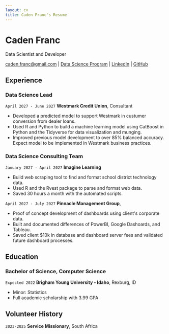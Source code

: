 ```yaml
---
layout: cv
title: Caden Franc's Resume
---
```

# Caden Franc
Data Scientist and Developer

<div id="webaddress">
<a href="caden.franc@gmail.com">caden.franc@gmail.com</a>
| <a href="https://byuidatascience.github.io/development.html">Data Science Program</a>
| <a href="https://www.linkedin.com/in/caden-franc-cf/">LinkedIn</a>
| <a href="https://github.com/cadenfranc">GitHub</a>
</div>

<!-- https://www.monique.tech/the-art-of-markdown -->

## Experience

### Data Science Lead

`April 2027 - June 2027`
__Westmark Credit Union__, Consultant

- Developed a predicted model to support Westmark in custumer conversion from dealer loans.
- Used R and Python to build a machine learning model using CatBoost in Python and the Tidyverse for data visualization and munging. 
- Improved previous model development to over 85% balanced accuracy. Expect model to be implemented in Westmark business practices.

### Data Science Consulting Team

`January 2027 - April 2027`
__Imagine Learning__

- Build web scraping tool to find and format school district technology data.
- Used R and the Rvest package to parse and format web data.
- Saved 30 hours a month with the automated scripts.

`April 2027 - July 2027`
__Pinnacle Management Group__, 

- Proof of concept development of dashboards using client's corporate data.
- Built and documented differences of PowerBI, Google Dashoards, and Tableau.
- Saved client $10k in database and dashboard server fees and validated future dashboard processes.

## Education

### Bachelor of Science, Computer Science
`Expected 2022`
**Brigham Young University - Idaho**, Rexburg, ID

- Minor: Statistics
- Full academic scholarship with 3.99 GPA

## Volunteer History

`2023-2025`
__Service Missionary__, South Africa



<!-- ### Footer

Last updated: May 2013 -->



